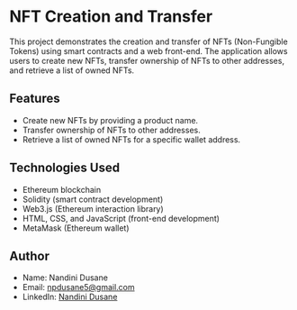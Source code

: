 # NFT Creation and Transfer

This project demonstrates the creation and transfer of NFTs (Non-Fungible Tokens) using smart contracts and a web front-end. The application allows users to create new NFTs, transfer ownership of NFTs to other addresses, and retrieve a list of owned NFTs.

## Features

- Create new NFTs by providing a product name.
- Transfer ownership of NFTs to other addresses.
- Retrieve a list of owned NFTs for a specific wallet address.

## Technologies Used

- Ethereum blockchain
- Solidity (smart contract development)
- Web3.js (Ethereum interaction library)
- HTML, CSS, and JavaScript (front-end development)
- MetaMask (Ethereum wallet)

## Author

- Name: Nandini Dusane
- Email: npdusane5@gmail.com
- LinkedIn: [Nandini Dusane](https://www.linkedin.com/in/nandinidusane/)
